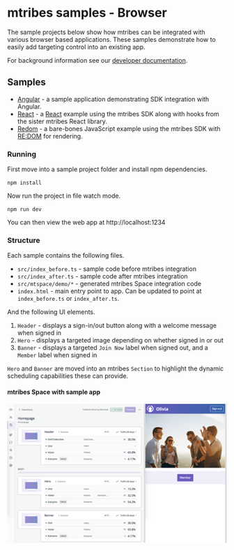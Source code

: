 # mtribes samples - Browser

The sample projects below show how mtribes can be integrated with various browser based applications.
These samples demonstrate how to easily add targeting control into an existing app.

For background information see our [developer documentation](https://developers.mtribes.com/docs/sdk/getting-started).

## Samples

- [Angular](/angular) - a sample application demonstrating SDK integration with Angular.
- [React](/react) - a [React](https://reactjs.org) example using the mtribes SDK along with hooks from the sister mtribes React library.
- [Redom](/redom) - a bare-bones JavaScript example using the mtribes SDK with
  [RE:DOM](https://redom.js.org) for rendering.

### Running

First move into a sample project folder and install npm dependencies.

```
npm install
```

Now run the project in file watch mode.

```
npm run dev
```

You can then view the web app at http://localhost:1234

### Structure

Each sample contains the following files.

- `src/index_before.ts` - sample code before mtribes integration
- `src/index_after.ts` - sample code after mtribes integration
- `src/mtspace/demo/*` - generated mtribes Space integration code
- `index.html` - main entry point to app. Can be updated to point at
  `index_before.ts` or `index_after.ts`.

And the following UI elements.

1. `Header` - displays a sign-in/out button along with a welcome message when signed in
2. `Hero` - displays a targeted image depending on whether signed in or out
3. `Banner` - displays a targeted `Join Now` label when signed out, and a `Member` label when signed in

`Hero` and `Banner` are moved into an mtribes `Section` to highlight the dynamic scheduling
capabilities these can provide.

#### mtribes Space with sample app

![sample](sample.png)
